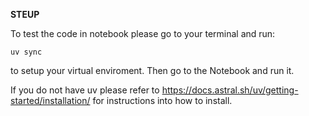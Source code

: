 
**STEUP**

To test the code in notebook please go to your terminal and run:

`uv sync`

to setup your virtual enviroment. Then go to the Notebook and run it.

If you do not have uv please refer to https://docs.astral.sh/uv/getting-started/installation/
for instructions into how to install.





